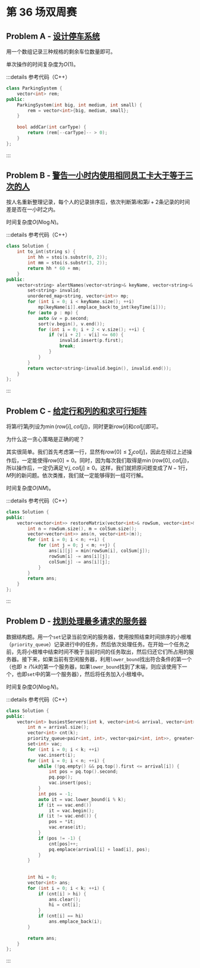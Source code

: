 # 第 36 场双周赛

## Problem A - [设计停车系统](https://leetcode.cn/problems/design-parking-system/)

用一个数组记录三种规格的剩余车位数量即可。

单次操作的时间复杂度为$O(1)$。

:::details 参考代码（C++）

```cpp
class ParkingSystem {
    vector<int> rem;
public:
    ParkingSystem(int big, int medium, int small) {
        rem = vector<int>{big, medium, small};
    }
    
    bool addCar(int carType) {
        return (rem[--carType]-- > 0);
    }
};
```

:::

## Problem B - [警告一小时内使用相同员工卡大于等于三次的人](https://leetcode.cn/problems/alert-using-same-key-card-three-or-more-times-in-a-one-hour-period/)

按人名重新整理记录，每个人的记录排序后，依次判断第$i$和第$i+2$条记录的时间差是否在一小时之内。

时间复杂度$O(N\log N)$。

:::details 参考代码（C++）

```cpp
class Solution {
    int to_int(string s) {
        int hh = stoi(s.substr(0, 2));
        int mm = stoi(s.substr(3, 2));
        return hh * 60 + mm;
    }
public:
    vector<string> alertNames(vector<string>& keyName, vector<string>& keyTime) {
        set<string> invalid;
        unordered_map<string, vector<int>> mp;
        for (int i = 0; i < keyName.size(); ++i)
            mp[keyName[i]].emplace_back(to_int(keyTime[i]));
        for (auto p : mp) {
            auto &v = p.second;
            sort(v.begin(), v.end());
            for (int i = 0; i + 2 < v.size(); ++i) {
                if (v[i + 2] - v[i] <= 60) {
                    invalid.insert(p.first);
                    break;
                }
            }
        }
        return vector<string>(invalid.begin(), invalid.end());
    }
};
```

:::

## Problem C - [给定行和列的和求可行矩阵](https://leetcode.cn/problems/find-valid-matrix-given-row-and-column-sums/)

将第$i$行第$j$列设为$\min(row[i], col[j])$，同时更新$row[i]$和$col[j]$即可。

为什么这一贪心策略是正确的呢？

其实很简单。我们首先考虑第一行，显然有$row[0]\leq\sum_j col[j]$，因此在经过上述操作后，一定能使得$row[0]=0$。同时，因为每次我们取得是$\min(row[0], col[j])$，所以操作后，一定仍满足$\forall j,col[j]\geq0$。这样，我们就把原问题变成了$N-1$行，$M$列的新问题。依次类推，我们就一定能够得到一组可行解。

时间复杂度$O(NM)$。

:::details 参考代码（C++）

```cpp
class Solution {
public:
    vector<vector<int>> restoreMatrix(vector<int>& rowSum, vector<int>& colSum) {
        int n = rowSum.size(), m = colSum.size();
        vector<vector<int>> ans(n, vector<int>(m));
        for (int i = 0; i < n; ++i) {
            for (int j = 0; j < m; ++j) {
                ans[i][j] = min(rowSum[i], colSum[j]);
                rowSum[i] -= ans[i][j];
                colSum[j] -= ans[i][j];
            }
        }
        return ans;
    }
};
```

:::

## Problem D - [找到处理最多请求的服务器](https://leetcode.cn/problems/find-servers-that-handled-most-number-of-requests/)

数据结构题。用一个`set`记录当前空闲的服务器，使用按照结束时间排序的小根堆（`priority_queue`）记录进行中的任务，然后依次处理任务。在开始一个任务之前，先将小根堆中结束时间不晚于当前时间的任务取出，然后归还它们所占用的服务器。接下来，如果当前有空闲服务器，利用`lower_bound`找出符合条件的第一个（也即$\geq i\%k$的第一个服务器，如果`lower_bound`找到了末端，则应该使用下一个，也即`set`中的第一个服务器），然后将任务加入小根堆中。

时间复杂度$O(N\log N)$。

:::details 参考代码（C++）

```cpp
class Solution {
public:
    vector<int> busiestServers(int k, vector<int>& arrival, vector<int>& load) {
        int n = arrival.size();
        vector<int> cnt(k);
        priority_queue<pair<int, int>, vector<pair<int, int>>, greater<>> pq;
        set<int> vac;
        for (int i = 0; i < k; ++i)
            vac.insert(i);
        for (int i = 0; i < n; ++i) {
            while (!pq.empty() && pq.top().first <= arrival[i]) {
                int pos = pq.top().second;
                pq.pop();
                vac.insert(pos);
            }
            int pos = -1;
            auto it = vac.lower_bound(i % k);
            if (it == vac.end())
                it = vac.begin();
            if (it != vac.end()) {
                pos = *it;
                vac.erase(it);
            }
            if (pos != -1) {
                cnt[pos]++;
                pq.emplace(arrival[i] + load[i], pos);
            }
        }
    
        
        int hi = 0;
        vector<int> ans;
        for (int i = 0; i < k; ++i) {
            if (cnt[i] > hi) {
                ans.clear();
                hi = cnt[i];
            }
            if (cnt[i] == hi)
                ans.emplace_back(i);
        }
        
        return ans;
    }
};
```

:::
